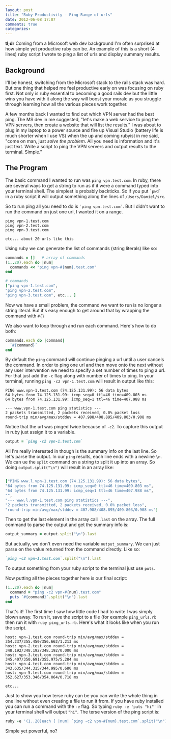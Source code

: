 ```yaml
---
layout: post
title: "Ruby Productivity - Ping Range of urls"
date: 2012-06-08 17:07
comments: true
categories: 
---
```


**tl;dr** Coming from a Microsoft web dev background I'm often surprised at how simple yet
productive ruby can be. An example of this is a short (4 lines) ruby script I wrote to ping a list of urls and
display summary results.

## Background

I'll be honest, switching from the Microsoft stack to the rails stack was hard. But one 
thing that helped me feel productive early on was focusing on ruby first. 
Not only is ruby essential to becoming a good rails dev but the little wins you have 
with it along the way will boost your morale as you struggle through learning 
how all the various pieces work together.

A few months back I wanted to find out which VPN server had the best ping. The
MS dev in me suggested, "let's make a web service to ping the VPN servers, 
then create a website that will list the results." I was about to plug in my
laptop to a power source and fire up Visual Studio (battery life is much shorter
when I use VS) when the up and coming
rubyist in me said, "come on man, just *solve the problem*. All you need is 
information and it's just text. Write a script 
to ping the VPN servers and output results to the terminal. Simple."

## The Program
The basic command I wanted to run was `ping vpn.test.com`. In ruby, there are 
several ways to get a string to run as if it were a command
typed into your terminal shell. The simplest is probably backticks. So if you
put `` `pwd` `` in a ruby script it will output something along the lines of
`/Users/Daniel/src`. 

So to run ping all you need to do is `` `ping vpn.test.com` ``.
But I didn't want to run the command on just one url, I wanted it on a range.

```
ping vpn-1.test.com
ping vpn-2.test.com
ping vpn-3.test.com

etc... about 20 urls like this
```

Using ruby we can generate the list of commands (string literals) like so:

```ruby
commands = []   # array of commands
(1..20).each do |num|
  commands << "ping vpn-#{num}.test.com"
end

# commands
["ping vpn-1.test.com",
"ping vpn-2.test.com",
"ping vpn-3.test.com", etc... ]
```

Now we have a small problem, the command we want to run is no longer a string
literal. But it's easy enough to get around that by wrapping the command with
`#{}`

We also want to loop through and run each command. Here's how to do both:

``` ruby
commands.each do |command|
  `#{command}`
end
```

By default the `ping` command will continue pinging a url until a user cancels the command. 
In order to ping one url and then move onto the next without any user intervention
we need to specify a set number of times to ping a url. For that just add the `-c` flag
along with number of times to ping. In your terminal, running `ping -c2 vpn-1.test.com`
will result in output like this:

```
PING www.vpn-1.test.com (74.125.131.99): 56 data bytes
64 bytes from 74.125.131.99: icmp_seq=0 ttl=46 time=409.803 ms
64 bytes from 74.125.131.99: icmp_seq=1 ttl=46 time=407.988 ms

--- www.vpn-1.test.com ping statistics ---
2 packets transmitted, 2 packets received, 0.0% packet loss
round-trip min/avg/max/stddev = 407.988/408.895/409.803/0.908 ms
```

Notice that the url was pinged twice because of `-c2`. To capture this output in ruby just assign
it to a variable.

``` ruby
output = `ping -c2 vpn-1.test.com`
```

All I'm really interested in though is the summary info on the last line. So
let's parse the output. In our `ping` results, each line ends with a newline `\n`.
We can ue the `split` command on a string to split it up into an array. So doing 
`output.split("\n")` will result in an array like:

``` ruby output split into an array

["PING www.l.vpn-1.test.com (74.125.131.99): 56 data bytes",
"64 bytes from 74.125.131.99: icmp_seq=0 ttl=46 time=409.803 ms",
"64 bytes from 74.125.131.99: icmp_seq=1 ttl=46 time=407.988 ms",
"",
"--- www.l.vpn-1.test.com ping statistics ---",
"2 packets transmitted, 2 packets received, 0.0% packet loss",
"round-trip min/avg/max/stddev = 407.988/408.895/409.803/0.908 ms"]
```

Then to get the last element in the array call `.last` on the array. The
full command to parse the output and get the summary info is:

``` ruby parse to find summary info
output_summary = output.split("\n").last
```

But actually, we don't even need the variable `output_summary`. We can just parse
on the value returned from the command directly. Like so:

``` ruby
`ping -c2 vpn-1.test.com`.split("\n").last
```

To output something from your ruby script to the terminal just use `puts`.

Now putting all the pieces together here is our final script:

``` ruby
(1..20).each do |num|
  command = "ping -c2 vpn-#{num}.test.com"
  puts `#{command}`.split("\n").last
end
```
That's it! The first time I saw how little code I had to write I was simply blown away.
To run it, save the script to a file (for example `ping_urls.rb` then run it with
`ruby ping_urls.rb`. Here's what it looks like when you run the script.

```
host: vpn-1.test.com round-trip min/avg/max/stddev = 354.237/355.450/356.662/1.213 ms
host: vpn-2.test.com round-trip min/avg/max/stddev = 348.192/348.192/348.192/0.000 ms
host: vpn-3.test.com round-trip min/avg/max/stddev = 345.407/350.691/355.975/5.284 ms
host: vpn-4.test.com round-trip min/avg/max/stddev = 343.635/344.315/344.995/0.680 ms
host: vpn-5.test.com round-trip min/avg/max/stddev = 352.627/353.346/354.064/0.718 ms

etc...
```

Just to show you how terse ruby can be you can write the whole thing in one 
line without even creating a file to run it from. If you have ruby installed 
you can run a command with the `-e` flag. So typing `ruby -e 'puts "hi"'` in your
terminal shell will output `"hi"`. The terse version of the ping script is:

``` ruby terse version run directly from terminal
ruby -e '(1..20)each { |num| `ping -c2 vpn-#{num}.test.com`.split("\n").last }'
```

Simple yet powerful, no?
